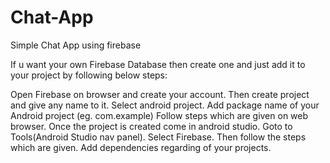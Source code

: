 # Chat-App
Simple Chat App using firebase

If u want your own Firebase Database then create one and just add it to your project by following below steps:

Open Firebase on browser and create your account.
Then create project and give any name to it.
Select android project.
Add package name of your Android project (eg. com.example)
Follow steps which are given on web browser.
Once the project is created come in android studio.
Goto to Tools(Android Studio nav panel).
Select Firebase.
Then follow the steps which are given.
Add dependencies regarding of your projects.
